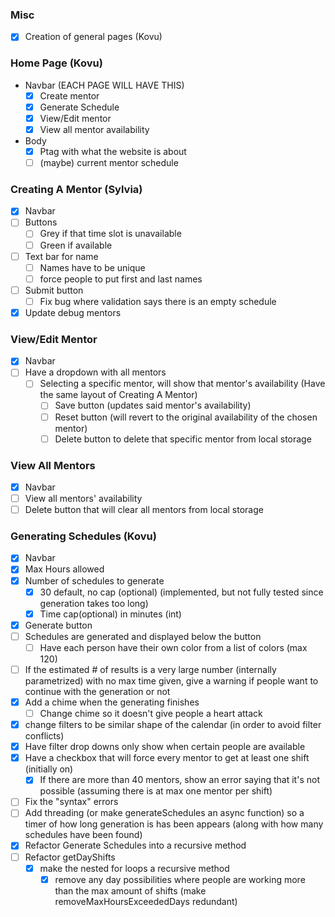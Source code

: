 ### Misc
- [x] Creation of general pages (Kovu)
### Home Page (Kovu)
- Navbar (EACH PAGE WILL HAVE THIS)
    - [x] Create mentor
    - [x] Generate Schedule
    - [x] View/Edit mentor
    - [x] View all mentor availability
- Body
    - [x] Ptag with what the website is about
    - [ ] (maybe) current mentor schedule
### Creating A Mentor (Sylvia)
- [x] Navbar
- [ ] Buttons
    - [ ] Grey if that time slot is unavailable
    - [ ] Green if available
- [ ] Text bar for name
    - [ ] Names have to be unique 
    - [ ] force people to put first and last names
- [ ] Submit button
    - [ ] Fix bug where validation says there is an empty schedule
- [x] Update debug mentors
### View/Edit Mentor
- [x] Navbar
- [ ] Have a dropdown with all mentors
    - [ ] Selecting a specific mentor, will show that mentor's availability (Have the same layout of Creating A Mentor)
        - [ ] Save button (updates said mentor's availability)
        - [ ] Reset button (will revert to the original availability of the chosen mentor)
        - [ ] Delete button to delete that specific mentor from local storage
### View All Mentors
- [x] Navbar
- [ ] View all mentors' availability
- [ ] Delete button that will clear all mentors from local storage
### Generating Schedules (Kovu)
- [x] Navbar
- [x] Max Hours allowed
- [x] Number of schedules to generate
    - [x] 30 default, no cap (optional) (implemented, but not fully tested since generation takes too long)
    - [x] Time cap(optional) in minutes (int)
- [x] Generate button
- [ ] Schedules are generated and displayed below the button
    - [ ] Have each person have their own color from a list of colors (max 120)
- [ ] If the estimated # of results is a very large number (internally parametrized) with no max time given, give a warning if people want to continue with the generation or not
- [x] Add a chime when the generating finishes
    - [ ] Change chime so it doesn't give people a heart attack
- [x] change filters to be similar shape of the calendar (in order to avoid filter conflicts)
- [x] Have filter drop downs only show when certain people are available 
- [x] Have a checkbox that will force every mentor to get at least one shift (initially on)
    - [x] If there are more than 40 mentors, show an error saying that it's not possible (assuming there is at max one mentor per shift)
- [ ] Fix the "syntax" errors
- [ ] Add threading (or make generateSchedules an async function) so a timer of how long generation is has been appears (along with how many schedules have been found)
- [x] Refactor Generate Schedules into a recursive method
- [ ] Refactor getDayShifts
    - [x] make the nested for loops a recursive method
        - [x] remove any day possibilities where people are working more than the max amount of shifts (make removeMaxHoursExceededDays redundant)